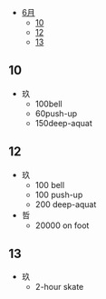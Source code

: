 - [6月](#6月)
    - [10](#10)
    - [12](#12)
    - [13](#13)



## 10

- 玖
    - 100bell
    - 60push-up
    - 150deep-aquat

## 12

- 玖
    - 100 bell
    - 100 push-up
    - 200 deep-aquat
- 哲
    - 20000 on foot

## 13
- 玖
    - 2-hour skate
